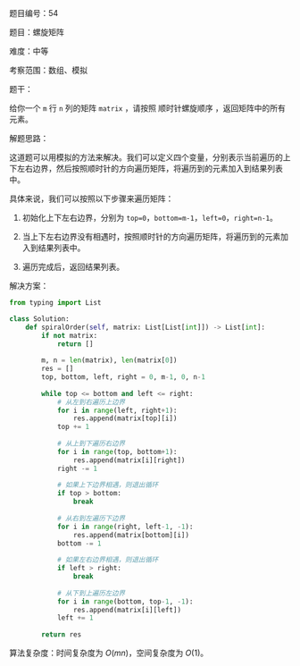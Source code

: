 题目编号：54

题目：螺旋矩阵

难度：中等

考察范围：数组、模拟

题干：

给你一个 `m` 行 `n` 列的矩阵 `matrix` ，请按照 顺时针螺旋顺序 ，返回矩阵中的所有元素。

解题思路：

这道题可以用模拟的方法来解决。我们可以定义四个变量，分别表示当前遍历的上下左右边界，然后按照顺时针的方向遍历矩阵，将遍历到的元素加入到结果列表中。

具体来说，我们可以按照以下步骤来遍历矩阵：

1. 初始化上下左右边界，分别为 `top=0`，`bottom=m-1`，`left=0`，`right=n-1`。

2. 当上下左右边界没有相遇时，按照顺时针的方向遍历矩阵，将遍历到的元素加入到结果列表中。

3. 遍历完成后，返回结果列表。

解决方案：

```python
from typing import List

class Solution:
    def spiralOrder(self, matrix: List[List[int]]) -> List[int]:
        if not matrix:
            return []
        
        m, n = len(matrix), len(matrix[0])
        res = []
        top, bottom, left, right = 0, m-1, 0, n-1
        
        while top <= bottom and left <= right:
            # 从左到右遍历上边界
            for i in range(left, right+1):
                res.append(matrix[top][i])
            top += 1
            
            # 从上到下遍历右边界
            for i in range(top, bottom+1):
                res.append(matrix[i][right])
            right -= 1
            
            # 如果上下边界相遇，则退出循环
            if top > bottom:
                break
            
            # 从右到左遍历下边界
            for i in range(right, left-1, -1):
                res.append(matrix[bottom][i])
            bottom -= 1
            
            # 如果左右边界相遇，则退出循环
            if left > right:
                break
            
            # 从下到上遍历左边界
            for i in range(bottom, top-1, -1):
                res.append(matrix[i][left])
            left += 1
        
        return res
```

算法复杂度：时间复杂度为 $O(mn)$，空间复杂度为 $O(1)$。